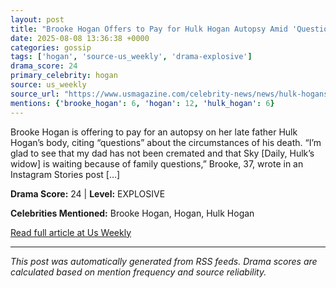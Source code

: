 ```yaml
---
layout: post
title: "Brooke Hogan Offers to Pay for Hulk Hogan Autopsy Amid 'Questions""" About Death"""
date: 2025-08-08 13:36:38 +0000
categories: gossip
tags: ['hogan', 'source-us_weekly', 'drama-explosive']
drama_score: 24
primary_celebrity: hogan
source: us_weekly
source_url: "https://www.usmagazine.com/celebrity-news/news/hulk-hogans-death-brooke-hogan-wants-autopsy-amid-uncertainty/"""
mentions: {'brooke_hogan': 6, 'hogan': 12, 'hulk_hogan': 6}
---
```


Brooke Hogan is offering to pay for an autopsy on her late father Hulk Hogan’s body, citing “questions” about the circumstances of his death. “I’m glad to see that my dad has not been cremated and that Sky [Daily, Hulk’s widow] is waiting because of family questions,” Brooke, 37, wrote in an Instagram Stories post […]

**Drama Score:** 24 | **Level:** EXPLOSIVE

**Celebrities Mentioned:** Brooke Hogan, Hogan, Hulk Hogan

[Read full article at Us Weekly](https://www.usmagazine.com/celebrity-news/news/hulk-hogans-death-brooke-hogan-wants-autopsy-amid-uncertainty/)

---
*This post was automatically generated from RSS feeds. Drama scores are calculated based on mention frequency and source reliability.*
